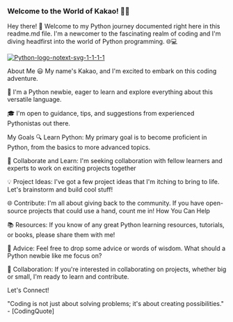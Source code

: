 ### Welcome to the World of Kakao! 🐍🚀
Hey there! 👋 Welcome to my Python journey documented right here in this readme.md file. I'm a newcomer to the fascinating realm of coding and I'm diving headfirst into the world of Python programming. 🌐💻

<a href="https://imgbb.com/"><img src="https://i.ibb.co/6Z2vdzB/Python-logo-notext-svg-1-1-1-1.png" alt="Python-logo-notext-svg-1-1-1-1" border="0"></a>

About Me
😃 My name's Kakao, and I'm excited to embark on this coding adventure.

🌱 I'm a Python newbie, eager to learn and explore everything about this versatile language.

🎓 I'm open to guidance, tips, and suggestions from experienced Pythonistas out there.

My Goals
🔍 Learn Python: My primary goal is to become proficient in Python, from the basics to more advanced topics.

🤝 Collaborate and Learn: I'm seeking collaboration with fellow learners and experts to work on exciting projects together

💡 Project Ideas: I've got a few project ideas that I'm itching to bring to life. Let's brainstorm and build cool stuff!

🌐 Contribute: I'm all about giving back to the community. If you have open-source projects that could use a hand, count me in!
How You Can Help

📚 Resources: If you know of any great Python learning resources, tutorials, or books, please share them with me!

🤔 Advice: Feel free to drop some advice or words of wisdom. What should a Python newbie like me focus on?

🤝 Collaboration: If you're interested in collaborating on projects, whether big or small, I'm ready to learn and contribute.

Let's Connect!

"Coding is not just about solving problems; it's about creating possibilities." - [CodingQuote]
